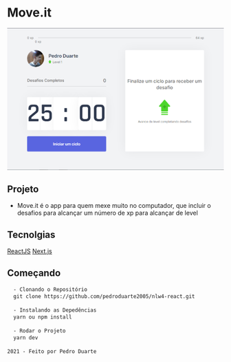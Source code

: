 # Move.it

<img src="screenshot.PNG" alt="Screenshot" />

## Projeto
- Move.it é o app para quem mexe muito no computador, que incluir o desafios para alcançar um número de xp para alcançar de level

## Tecnolgias
<a href="https://pt-br.reactjs.org/" target="_blank">ReactJS</a>
<a href="https://nextjs.org/" target="_blank">Next.js</a>

## Começando

```
  - Clonando o Repositório
  git clone https://github.com/pedroduarte2005/nlw4-react.git

  - Instalando as Depedências
  yarn ou npm install

  - Rodar o Projeto
  yarn dev

2021 - Feito por Pedro Duarte
